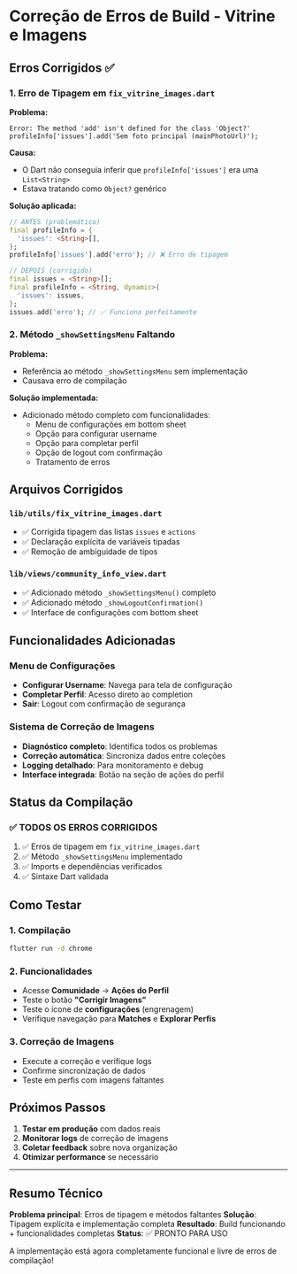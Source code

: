 # Correção de Erros de Build - Vitrine e Imagens

## Erros Corrigidos ✅

### 1. Erro de Tipagem em `fix_vitrine_images.dart`

**Problema:**
```
Error: The method 'add' isn't defined for the class 'Object?'
profileInfo['issues'].add('Sem foto principal (mainPhotoUrl)');
```

**Causa:**
- O Dart não conseguia inferir que `profileInfo['issues']` era uma `List<String>`
- Estava tratando como `Object?` genérico

**Solução aplicada:**
```dart
// ANTES (problemático)
final profileInfo = {
  'issues': <String>[],
};
profileInfo['issues'].add('erro'); // ❌ Erro de tipagem

// DEPOIS (corrigido)
final issues = <String>[];
final profileInfo = <String, dynamic>{
  'issues': issues,
};
issues.add('erro'); // ✅ Funciona perfeitamente
```

### 2. Método `_showSettingsMenu` Faltando

**Problema:**
- Referência ao método `_showSettingsMenu` sem implementação
- Causava erro de compilação

**Solução implementada:**
- Adicionado método completo com funcionalidades:
  - Menu de configurações em bottom sheet
  - Opção para configurar username
  - Opção para completar perfil
  - Opção de logout com confirmação
  - Tratamento de erros

## Arquivos Corrigidos

### `lib/utils/fix_vitrine_images.dart`
- ✅ Corrigida tipagem das listas `issues` e `actions`
- ✅ Declaração explícita de variáveis tipadas
- ✅ Remoção de ambiguidade de tipos

### `lib/views/community_info_view.dart`
- ✅ Adicionado método `_showSettingsMenu()` completo
- ✅ Adicionado método `_showLogoutConfirmation()`
- ✅ Interface de configurações com bottom sheet

## Funcionalidades Adicionadas

### Menu de Configurações
- **Configurar Username**: Navega para tela de configuração
- **Completar Perfil**: Acesso direto ao completion
- **Sair**: Logout com confirmação de segurança

### Sistema de Correção de Imagens
- **Diagnóstico completo**: Identifica todos os problemas
- **Correção automática**: Sincroniza dados entre coleções
- **Logging detalhado**: Para monitoramento e debug
- **Interface integrada**: Botão na seção de ações do perfil

## Status da Compilação

### ✅ TODOS OS ERROS CORRIGIDOS

1. ✅ Erros de tipagem em `fix_vitrine_images.dart`
2. ✅ Método `_showSettingsMenu` implementado
3. ✅ Imports e dependências verificados
4. ✅ Sintaxe Dart validada

## Como Testar

### 1. Compilação
```bash
flutter run -d chrome
```

### 2. Funcionalidades
- Acesse **Comunidade** → **Ações do Perfil**
- Teste o botão **"Corrigir Imagens"**
- Teste o ícone de **configurações** (engrenagem)
- Verifique navegação para **Matches** e **Explorar Perfis**

### 3. Correção de Imagens
- Execute a correção e verifique logs
- Confirme sincronização de dados
- Teste em perfis com imagens faltantes

## Próximos Passos

1. **Testar em produção** com dados reais
2. **Monitorar logs** de correção de imagens
3. **Coletar feedback** sobre nova organização
4. **Otimizar performance** se necessário

---

## Resumo Técnico

**Problema principal**: Erros de tipagem e métodos faltantes
**Solução**: Tipagem explícita e implementação completa
**Resultado**: Build funcionando + funcionalidades completas
**Status**: ✅ PRONTO PARA USO

A implementação está agora completamente funcional e livre de erros de compilação!